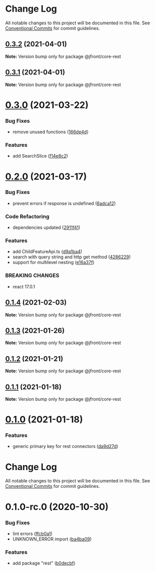 # Change Log

All notable changes to this project will be documented in this file.
See [Conventional Commits](https://conventionalcommits.org) for commit guidelines.

## [0.3.2](https://github.com/Jepria/jfront-core/compare/@jfront/core-rest@0.3.1...@jfront/core-rest@0.3.2) (2021-04-01)

**Note:** Version bump only for package @jfront/core-rest





## [0.3.1](https://github.com/Jepria/jfront-core/compare/@jfront/core-rest@0.3.0...@jfront/core-rest@0.3.1) (2021-04-01)

**Note:** Version bump only for package @jfront/core-rest





# [0.3.0](https://github.com/Jepria/jfront-core/compare/@jfront/core-rest@0.2.0...@jfront/core-rest@0.3.0) (2021-03-22)


### Bug Fixes

* remove unused functions ([166de4d](https://github.com/Jepria/jfront-core/commit/166de4d85ae354313e8669ec9eac39f8280ece41))


### Features

* add SearchSlice ([f14e8c2](https://github.com/Jepria/jfront-core/commit/f14e8c2134ace07c02b33d6a96d1d936b65f3b36))





# [0.2.0](https://github.com/Jepria/jfront-core/compare/@jfront/core-rest@0.1.4...@jfront/core-rest@0.2.0) (2021-03-17)


### Bug Fixes

* prevent errors if response is undefined ([6adca12](https://github.com/Jepria/jfront-core/commit/6adca1272d333f52c51d402df5404c1b79010640))


### Code Refactoring

* dependencies updated ([2911f41](https://github.com/Jepria/jfront-core/commit/2911f419f59a32c538d8fdfce4788aaf90f5b676))


### Features

* add ChildFeatureApi.ts ([d9a1ba4](https://github.com/Jepria/jfront-core/commit/d9a1ba48ec20294e4c54f5b33d2dda26061ecc82))
* search with query string and http get method ([4286229](https://github.com/Jepria/jfront-core/commit/4286229a56a4313fbe9ed55f886f03f09924a0d2))
* support for multilevel nesting ([e16a37f](https://github.com/Jepria/jfront-core/commit/e16a37f50190c670fb4a3f4032fd213cf77369fa))


### BREAKING CHANGES

* react 17.0.1





## [0.1.4](https://github.com/Jepria/jfront-core/compare/@jfront/core-rest@0.1.3...@jfront/core-rest@0.1.4) (2021-02-03)

**Note:** Version bump only for package @jfront/core-rest





## [0.1.3](https://github.com/Jepria/jfront-core/compare/@jfront/core-rest@0.1.2...@jfront/core-rest@0.1.3) (2021-01-26)

**Note:** Version bump only for package @jfront/core-rest





## [0.1.2](https://github.com/Jepria/jfront-core/compare/@jfront/core-rest@0.1.1...@jfront/core-rest@0.1.2) (2021-01-21)

**Note:** Version bump only for package @jfront/core-rest





## [0.1.1](https://github.com/Jepria/jfront-core/compare/@jfront/core-rest@0.1.0...@jfront/core-rest@0.1.1) (2021-01-18)

**Note:** Version bump only for package @jfront/core-rest





# [0.1.0](https://github.com/Jepria/jfront-core/compare/@jfront/core-rest@0.1.0-rc.0...@jfront/core-rest@0.1.0) (2021-01-18)


### Features

* generic primary key for rest connectors ([da9d27d](https://github.com/Jepria/jfront-core/commit/da9d27daa4be402a1cda9c58b4ec27b1ffe656a0))





# Change Log

All notable changes to this project will be documented in this file. See
[Conventional Commits](https://conventionalcommits.org) for commit guidelines.

# 0.1.0-rc.0 (2020-10-30)

### Bug Fixes

- lint errors
  ([ffcb0a1](https://github.com/Jepria/jfront-core/commit/ffcb0a172bbd310b45d6aa873394d5625740833c))
- UNKNOWN_ERROR import
  ([ba4ba09](https://github.com/Jepria/jfront-core/commit/ba4ba09893dbdd401872e626242e7823aa093cba))

### Features

- add package "rest"
  ([b0decbf](https://github.com/Jepria/jfront-core/commit/b0decbfd393b5e0be58f13addeee810f06f68729))
